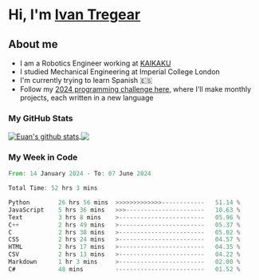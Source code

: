 # Hi, I'm [Ivan Tregear](https://www.linkedin.com/in/ivantregear/)

## About me

* I am a Robotics Engineer working at [KAIKAKU](https://github.com/KAIKAKU-AI)
* I studied Mechanical Engineering at Imperial College London
* I'm currently trying to learn Spanish :es:
* Follow my [2024 programming challenge here](https://github.com/ITregear?tab=repositories), where I'll make monthly projects, each written in a new language


### My GitHub Stats

<a href="#my-github-stats">
  <img align="center" src="https://github-readme-stats.vercel.app/api?username=itregear&count_private=true&show_icons=true&include_all_commits=true&theme=material-palenight" alt="Euan's github stats" />
</a>

<a href="#my-github-stats">
  <img align="center" src="https://github-readme-stats.vercel.app/api/top-langs/?username=itregear&layout=compact&theme=material-palenight" />
</a>

### My Week in Code
<!--START_SECTION:waka-->

```rust
From: 14 January 2024 - To: 07 June 2024

Total Time: 52 hrs 3 mins

Python        26 hrs 56 mins  >>>>>>>>>>>>>------------   51.14 %
JavaScript    5 hrs 36 mins   >>>----------------------   10.63 %
Text          3 hrs 8 mins    >------------------------   05.96 %
C++           2 hrs 49 mins   >------------------------   05.37 %
C             2 hrs 38 mins   >------------------------   05.02 %
CSS           2 hrs 24 mins   >------------------------   04.57 %
HTML          2 hrs 17 mins   >------------------------   04.35 %
CSV           2 hrs 13 mins   >------------------------   04.22 %
Markdown      1 hr 3 mins     >------------------------   02.00 %
C#            48 mins         -------------------------   01.52 %
```

<!--END_SECTION:waka-->
